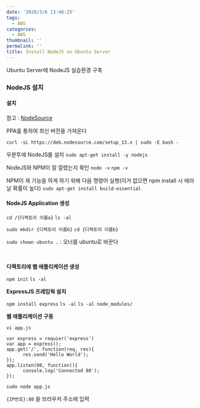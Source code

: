 ```yaml
---
date: '2020/3/6 13:46:25'
tags:
  - AWS
categories:
  - AWS
thumbnail: ''
permalink: ''
title: Install NodeJS on Ubuntu Server
---
```


Ubuntu Server에 NodeJS 실습환경 구축

<!-- more -->


### NodeJS 설치


#### 설치
참고 : [NodeSource](https://github.com/nodesource/distributions/blob/master/README.md)

PPA를 통하여 최신 버전을 가져온다

`curl -sL https://deb.nodesource.com/setup_13.x | sudo -E bash -`


우분투에 NodeJS를 설치
`sudo apt-get install -y nodejs`


NodeJS와 NPM이 잘 깔렸는지 확인
`node -v`
`npm -v`

NPM이 제 기능을 하게 하기 위해 다음 명령어 실행(이거 없으면 npm install 시 에러 날 확률이 높다)
`sudo apt-get install build-essential`

#### NodeJS Application 생성

`cd /{디렉토리 이름a}`
`ls -al`

`sudo mkdir {디렉토리 이름b}`
`cd {디렉토리 이름b}`

`sudo chown ubuntu .` : 오너를 ubuntu로 바꾼다

<br>

__디렉토리에 웹 애플리케이션 생성__

`npm init` 
`ls -al`

__ExpressJS 프레임웍 설치__

`npm install express`
`ls -al`
`ls -al node_modules/`

__웹 애플리케이션 구동__

`vi app.js`

```
var express = requier('express')
var app = express();
app.get('/', function(req, res){
      res.send('Hello World');
});
app.listen(80, function(){
      console.log('Connected 80');
});
```

`sudo node app.js`

`{IP번호}:80` 을 브라우저 주소에 입력